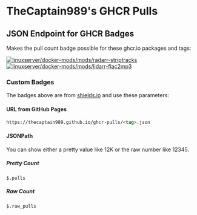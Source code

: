 # TheCaptain989's GHCR Pulls

## JSON Endpoint for GHCR Badges

Makes the pull count badge possible for these ghcr.io packages and tags:

[![linuxserver/docker-mods/mods/radarr-striptracks](https://img.shields.io/badge/dynamic/json?logo=github&url=https%3A%2F%2Fthecaptain989.github.io%2Fghcr-pulls%2Fradarr-striptracks.json&query=%24.pulls&label=radarr-striptracks&color=1572A4)](https://github.com/linuxserver/docker-mods/tree/radarr-striptracks) [![linuxserver/docker-mods/mods/lidarr-flac2mp3](https://img.shields.io/badge/dynamic/json?logo=github&url=https%3A%2F%2Fthecaptain989.github.io%2Fghcr-pulls%2Flidarr-flac2mp3.json&query=%24.pulls&label=lidarr-flac2mp3&color=1572A4)](https://github.com/linuxserver/docker-mods/tree/lidarr-flac2mp3)

### Custom Badges

The badges above are from [shields.io](https://shields.io/badges/dynamic-json-badge) and use these parameters:

#### URL from GitHub Pages

```markdown
https://thecaptain989.github.io/ghcr-pulls/<tag>.json
```

#### JSONPath

You can show either a pretty value like 12K or the raw number like 12345.

##### Pretty Count

```text
$.pulls
```

##### Raw Count

```text
$.raw_pulls
```
